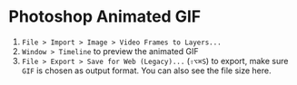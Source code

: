 # Photoshop Animated GIF

1. `File > Import > Image > Video Frames to Layers...`
2. `Window > Timeline` to preview the animated GIF
3. `File > Export > Save for Web (Legacy)...` (`⇧⌥⌘S`) to export, make sure `GIF` is chosen as output format. You can also see the file size here.
